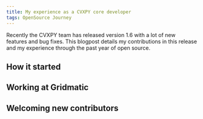 ```yaml
---
title: My experience as a CVXPY core developer
tags: OpenSource Journey
---
```


Recently the CVXPY team has released version 1.6 with a lot of new features and bug fixes. This blogpost details my contributions in this release and my experience through the past year of open source.

<h2 id="started">How it started</h2>

<h2 id="gridmatic">Working at Gridmatic</h2>

<h2 id="new-contributors">Welcoming new contributors</h2>
